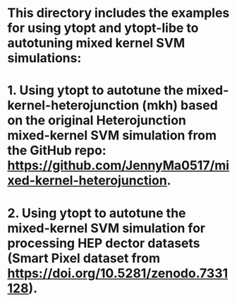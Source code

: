 # This directory includes the examples for using ytopt and ytopt-libe to autotuning mixed kernel SVM simulations:

# 1. Using ytopt to autotune the mixed-kernel-heterojunction (mkh) based on the original Heterojunction mixed-kernel SVM simulation from the GitHub repo: https://github.com/JennyMa0517/mixed-kernel-heterojunction.

# 2. Using ytopt to autotune the mixed-kernel SVM simulation for processing HEP dector datasets (Smart Pixel dataset from https://doi.org/10.5281/zenodo.7331128). 
